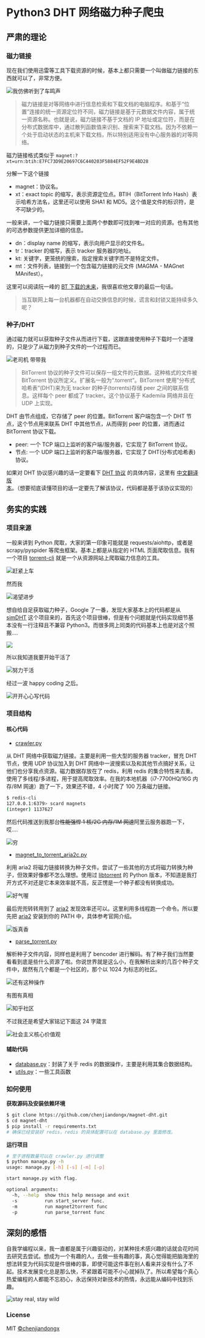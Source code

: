 # Python3 DHT 网络磁力种子爬虫

## 严肃的理论

### 磁力链接

现在我们使用迅雷等工具下载资源的时候，基本上都只需要一个叫做磁力链接的东西就可以了，非常方便。

![我仿佛听到了车鸣声](https://user-images.githubusercontent.com/19553554/42369819-a7cd8480-813d-11e8-9110-b371c2cb2b3d.jpg)

> 磁力链接是对等网络中进行信息检索和下载文档的电脑程序。和基于“位置”连接的统一资源定位符不同，磁力链接是基于元数据文件内容，属于统一资源名称。也就是说，磁力链接不基于文档的 IP 地址或定位符，而是在分布式数据库中，通过散列函数值来识别、搜索来下载文档。因为不依赖一个处于启动状态的主机来下载文档，所以特别适用没有中心服务器的对等网络。

磁力链接格式类似于 `magnet:?xt=urn:btih:E7FC73D9E20697C6C440203F5884EF52F9E4BD28`

分解一下这个链接

* magnet：协议名。
* xt：exact topic 的缩写，表示资源定位点。BTIH（BitTorrent Info Hash）表示哈希方法名，这里还可以使用 SHA1 和 MD5。这个值是文件的标识符，是不可缺少的。

一般来讲，一个磁力链接只需要上面两个参数即可找到唯一对应的资源。也有其他的可选参数提供更加详细的信息。

* dn：display name 的缩写，表示向用户显示的文件名。
* tr：tracker 的缩写，表示 tracker 服务器的地址。
* kt: 关键字，更笼统的搜索，指定搜索关键字而不是特定文件。
* mt：文件列表，链接到一个包含磁力链接的元文件 (MAGMA - MAGnet MAnifest）。

这里可以阅读阮一峰的 [BT 下载的未来](http://www.ruanyifeng.com/blog/2009/11/future_of_bittorrent.html)，我很喜欢他文章的最后一句话。
> 当互联网上每一台机器都在自动交换信息的时候，谎言和封锁又能持续多久呢？


### 种子/DHT

通过磁力就可以获取种子文件从而进行下载，这跟直接使用种子下载时一个道理的，只是少了从磁力到种子文件的一个过程而已。

![老司机 带带我](https://user-images.githubusercontent.com/19553554/42369745-74eb10a0-813d-11e8-9f65-10f141bc4dfc.jpg)

> BitTorrent 协议的种子文件可以保存一组文件的元数据。这种格式的文件被 BitTorrent 协议所定义。扩展名一般为“.torrent”。BitTorrent 使用”分布式哈希表”(DHT)来为无 tracker 的种子(torrents)存储 peer 之间的联系信息。这样每个 peer 都成了 tracker。这个协议基于 Kademila 网络并且在 UDP 上实现。

DHT 由节点组成，它存储了 peer 的位置。BitTorrent 客户端包含一个 DHT 节点，这个节点用来联系 DHT 中其他节点，从而得到 peer 的位置，进而通过 BitTorrent 协议下载。

* peer: 一个 TCP 端口上监听的客户端/服务器，它实现了 BitTorrent 协议。
* 节点: 一个 UDP 端口上监听的客户端/服务器，它实现了 DHT(分布式哈希表) 协议。

如果对 DHT 协议感兴趣的话一定要看下 [DHT 协议](http://www.bittorrent.org/beps/bep_0005.html) 的具体内容，这里有 [中文翻译版本](http://justjavac.com/other/2015/02/01/bittorrent-dht-protocol.html)。（想要彻底读懂项目的话一定要先了解该协议，代码都是基于该协议实现的）


## 务实的实践

### 项目来源

一般来讲到 Python 爬取，大家的第一印象可能就是 requests/aiohttp，或者是 scrapy/pyspider 等爬虫框架。基本上都是从指定的 HTML 页面爬取信息。我有一个项目 [torrent-cli](https://github.com/chenjiandongx/torrent-cli) 就是一个从资源网站上爬取磁力信息的工具。

![赶紧上车](https://user-images.githubusercontent.com/19553554/42370007-35974b20-813e-11e8-9dc0-6f82f9e391d0.jpg)

然而我

![渴望进步](https://user-images.githubusercontent.com/19553554/42373600-020b19a8-8148-11e8-9503-29ae3c9d9aff.jpg)

想自给自足获取磁力种子，Google 了一番，发现大家基本上的代码都是从 [simDHT](https://github.com/fanpei91/simDHT) 这个项目来的，首先这个项目很棒，但是有个问题就是代码实现细节基本没有一行注释且不兼容 Python3。而很多网上同类的代码基本上也是对这个照搬....

![](https://user-images.githubusercontent.com/19553554/42369313-29abfb50-813c-11e8-8524-2a75372615de.jpg)

所以我知道我要开始干活了

![努力干活](https://user-images.githubusercontent.com/19553554/42371117-17e39fd6-8141-11e8-8ece-189774e28f41.gif)

经过一波 happy coding 之后。

![开开心心写代码](https://user-images.githubusercontent.com/19553554/42370122-83062ca0-813e-11e8-98cf-3c1177836042.gif)


### 项目结构

#### 核心代码

* [crawler.py](https://github.com/chenjiandongx/magnet-dht/blob/master/magnet_dht/crawler.py)

从 DHT 网络中获取磁力链接。主要是利用一些大型的服务器 tracker，冒充 DHT 节点，使用 UDP 协议加入到 DHT 网络中一波搜索以及和其他节点搞好关系，让他们也分享我点资源。磁力数据存放在了 redis，利用 redis 的集合特性来去重。使用了多线程/多进程，用于提高爬取效率。在我的本地机器（i7-7700HQ/16G 内存/8M 网速）跑了一下，效果还不错，4 小时爬了 100 万条磁力链接。

```bash
$ redis-cli
127.0.0.1:6379> scard magnets
(integer) 1137627
```
然后代码推送到我那台~~性能强悍 1 核/2G 内存/1M 网速~~阿里云服务器跑一下，哎....

![穷](https://user-images.githubusercontent.com/19553554/42371121-19922bc2-8141-11e8-96fe-3c6acc31d7bc.jpg)

* [magnet_to_torrent_aria2c.py](https://github.com/chenjiandongx/magnet-dht/blob/master/magnet_dht/magnet_to_torrent_aria2c.py)

利用 aria2 将磁力链接转换为种子文件。尝试了一些其他的方式将磁力转换为种子，但效果好像都不怎么理想。使用过 [libtorrent](https://github.com/arvidn/libtorrent) 的 Python 版本，不知道是我打开方式不对还是它本来效率就不高，反正愣是一个种子都没有转换成功。

![好气喔](https://user-images.githubusercontent.com/19553554/42371358-d31e67e0-8141-11e8-92c3-4248a4073286.png)

最后兜兜转转用到了 [aria2](https://github.com/aria2/aria2) 发现效率还可以。这里利用多线程跑一个命令。所以要先把 [aria2](https://github.com/aria2/aria2) 安装到你的 PATH 中，具体参考官网介绍。

![饭真香](https://user-images.githubusercontent.com/19553554/42375716-fe89a996-814e-11e8-8daf-d77b50fa1d70.png)

* [parse_torrent.py](https://github.com/chenjiandongx/magnet-dht/blob/master/magnet_dht/parse_torrent.py)

解析种子文件内容，同样也是利用了 bencoder 进行解码。有了种子我们当然要看看到底是些什么资源了啦。你说世界就是这么小，在我解析出来的几百个种子文件中，居然有几个都是一个社区的，那个以 1024 为标志的社区。

![还有这种操作](https://user-images.githubusercontent.com/19553554/42372044-c5debb5a-8143-11e8-8feb-99fa06d1813a.png)

有图有真相

![知乎社区](https://user-images.githubusercontent.com/19553554/42373886-cac632ce-8148-11e8-889c-def385f54a0c.png)

不过我还是希望大家铭记下面这 24 字箴言

![社会主义核心价值观](https://user-images.githubusercontent.com/19553554/42373033-59add9cc-8146-11e8-9507-0f1dd570c2e2.jpg)

#### 辅助代码

* [database.py](https://github.com/chenjiandongx/magnet-dht/blob/master/magnet_dht/database.py)：封装了关于 redis 的数据操作，主要是利用其集合数据结构。
* [utils.py](https://github.com/chenjiandongx/magnet-dht/blob/master/magnet_dht/utils.py)：一些工具函数


### 如何使用

**获取源码及安装依赖环境**

```bash
$ git clone https://github.com/chenjiandongx/magnet-dht.git
$ cd magnet-dht
$ pip install -r requirements.txt
# 确保已经安装好 redis，redis 的具体配置可以在 database.py 里面修改。
```

**运行项目**

```bash
# 至于进程数量可以在 crawler.py 进行调整
$ python manage.py -h
usage: manage.py [-h] [-s] [-m] [-p]

start manage.py with flag.

optional arguments:
  -h, --help  show this help message and exit
  -s          run start_server func.
  -m          run magnet2torrent func
  -p          run parse_torrent func
```

## 深刻的感悟

自我学编程以来，我一直都是属于兴趣驱动的，对某种技术感兴趣的话就会花时间去研究去尝试。想成为一个有趣的人，去做一些有趣的事，真心觉得能把脑海里的想法转变为代码实现是件很棒的事，即使可能这件事在别人看来并没有什么了不起。技术发展变化总是那么快，不紧跟着可能不小心就掉队了。所以希望每个真心热爱编程的人都能不忘初心，永远保持对新技术的热情，永远能从编码中找到乐趣。

![stay real, stay wild](https://user-images.githubusercontent.com/19553554/42375144-2c90600c-814d-11e8-9824-2d5433c8e19c.png)


### License

MIT [©chenjiandongx](https://github.com/chenjiandongx)
